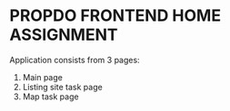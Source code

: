 # PROPDO FRONTEND HOME ASSIGNMENT

Application consists from 3 pages:
1. Main page
2. Listing site task page
3. Map task page
